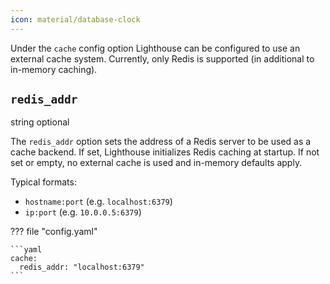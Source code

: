 ```yaml
---
icon: material/database-clock
---
```


Under the `cache` config option Lighthouse can be configured to use an external cache system.
Currently, only Redis is supported (in additional to in-memory caching).

## `redis_addr`
<span class="badge badge-purple" title="Value Type">string</span>
<span class="badge badge-green" title="If this option is required or optional">optional</span>

The `redis_addr` option sets the address of a Redis server to be used as a cache backend.
If set, Lighthouse initializes Redis caching at startup. If not set or empty, no external cache is used and in-memory defaults apply.

Typical formats:

- `hostname:port` (e.g. `localhost:6379`)
- `ip:port` (e.g. `10.0.0.5:6379`)

??? file "config.yaml"

    ```yaml
    cache:
      redis_addr: "localhost:6379"
    ```
